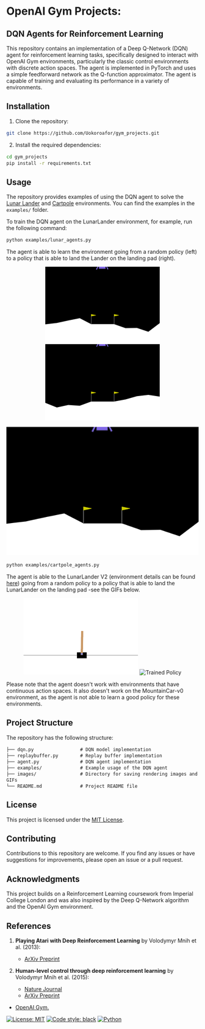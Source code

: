 # OpenAI Gym Projects:
## DQN Agents for Reinforcement Learning

This repository contains an implementation of a Deep Q-Network (DQN) agent for reinforcement learning tasks, specifically designed to interact with OpenAI Gym environments, particularly the classic control environments with discrete action spaces. 
The agent is implemented in PyTorch and uses a simple feedforward network as the Q-function approximator. 
The agent is capable of training and evaluating its performance in a variety of environments.

## Installation

1. Clone the repository:

```bash
git clone https://github.com/Uokoroafor/gym_projects.git
```

2. Install the required dependencies:

```bash
cd gym_projects
pip install -r requirements.txt
```

## Usage

The repository provides examples of using the DQN agent to solve the [Lunar Lander](https://gymnasium.farama.org/environments/box2d/lunar_lander/) and [Cartpole](https://gymnasium.farama.org/environments/classic_control/cart_pole/) environments. You can find the examples in the `examples/` folder.

To train the DQN agent on the  LunarLander environment, for example, run the following command:

```bash
python examples/lunar_agents.py
```

The agent is able to learn the environment going from a random policy (left) to a policy that is able to land the Lander on the landing pad (right).

<p align="center">
  <img src="./images/LunarLander-v2/random.gif" alt="Random Policy" width="300"/>
  <img src="./images/LunarLander-v2/evaluation.gif" alt="Trained Policy" width="300"/>

![Random Policy](./images/lunarlander-v2/random.gif)

```bash
python examples/cartpole_agents.py
```

The agent is able to the LunarLander V2 (environment details can be found [here](https://gymnasium.farama.org/environments/box2d/lunar_lander/)) going from a random policy to a policy that is able to land the LunarLander on the landing pad -see the GIFs below.

<p align="center">
  <img src="./images/CartPole-v1/random.gif" alt="Random Policy" width="300"/>
  <img src="./images/CartPole-v1/evaluations.gif" alt="Trained Policy" width="300"/>

Please note that the agent doesn't work with environments that have continuous action spaces. It also doesn't work on the MountainCar-v0 environment, as the agent is not able to learn a good policy for these environments.
## Project Structure

The repository has the following structure:

```
├── dqn.py                 # DQN model implementation
├── replaybuffer.py        # Replay buffer implementation
├── agent.py               # DQN agent implementation
├── examples/              # Example usage of the DQN agent
├── images/                # Directory for saving rendering images and GIFs
└── README.md              # Project README file
```

## License

This project is licensed under the [MIT License](LICENSE).

## Contributing

Contributions to this repository are welcome. If you find any issues or have suggestions for improvements, please open an issue or a pull request.

## Acknowledgments

This project builds on a Reinforcement Learning coursework from Imperial College London and was also inspired by the Deep Q-Network algorithm and the OpenAI Gym environment.

## References
1. **Playing Atari with Deep Reinforcement Learning** by Volodymyr Mnih et al. (2013):
   - [ArXiv Preprint](https://arxiv.org/abs/1312.5602)

2. **Human-level control through deep reinforcement learning** by Volodymyr Mnih et al. (2015):
   - [Nature Journal](https://www.nature.com/articles/nature14236)
   - [ArXiv Preprint](https://arxiv.org/abs/1509.06461)

- [OpenAI Gym.](https://gym.openai.com/)



[![License: MIT](https://img.shields.io/badge/License-MIT-yellow.svg)](https://opensource.org/licenses/MIT)
[![Code style: black](https://img.shields.io/badge/code%20style-black-000000.svg)](https://github.com/psf/black)
[![Python](https://img.shields.io/badge/python-3.8-blue.svg)](https://www.python.org/downloads/release/python-380/)